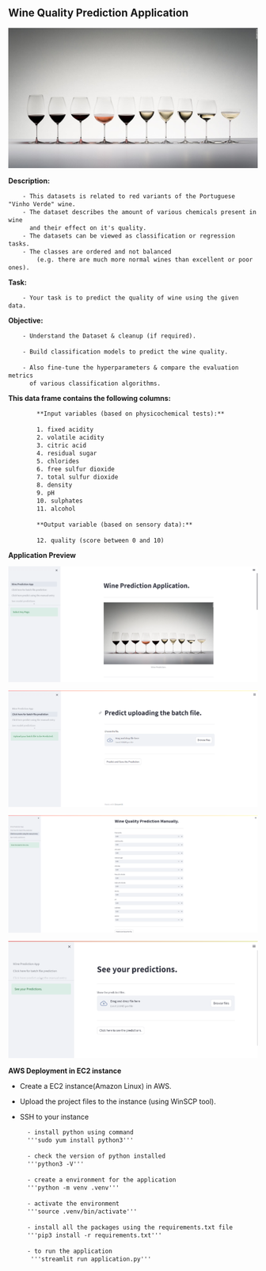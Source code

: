 ## Wine Quality Prediction Application 

![Alt text](/documents/images/wq.jpg)

**Description:**


        - This datasets is related to red variants of the Portuguese "Vinho Verde" wine.
        - The dataset describes the amount of various chemicals present in wine 
          and their effect on it's quality.
        - The datasets can be viewed as classification or regression tasks. 
        - The classes are ordered and not balanced
            (e.g. there are much more normal wines than excellent or poor ones).


**Task:** 

        - Your task is to predict the quality of wine using the given data.

**Objective:**



        - Understand the Dataset & cleanup (if required).
            
        - Build classification models to predict the wine quality.
            
        - Also fine-tune the hyperparameters & compare the evaluation metrics 
          of various classification algorithms.



**This data frame contains the following columns:**

            **Input variables (based on physicochemical tests):**
                
            1. fixed acidity
            2. volatile acidity
            3. citric acid
            4. residual sugar 
            5. chlorides
            6. free sulfur dioxide
            7. total sulfur dioxide
            8. density
            9. pH
            10. sulphates
            11. alcohol
                
            **Output variable (based on sensory data):**
                
            12. quality (score between 0 and 10)

**Application Preview**

![Alt text](/documents/images/app_home_page.png)

![Alt text](/documents/images/batch_prediction.png)

![Alt text](/documents/images/manual_prediction.png)

![Alt text](/documents/images/see_prediction.png)

**AWS Deployment in EC2 instance**
- Create a EC2 instance(Amazon Linux) in AWS.
- Upload the project files to the instance (using WinSCP tool).
- SSH to your instance


        - install python using command 
        '''sudo yum install python3'''

        - check the version of python installed 
        '''python3 -V'''
        
        - create a environment for the application 
        '''python -m venv .venv'''
        
        - activate the environment 
        '''source .venv/bin/activate'''
        
        - install all the packages using the requirements.txt file 
        '''pip3 install -r requirements.txt'''
        
        - to run the application
         '''streamlit run application.py'''